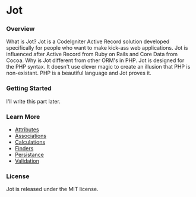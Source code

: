 # Jot

### Overview
What is Jot? Jot is a CodeIgniter Active Record solution developed specifically for people who want to make kick-ass web applications. Jot is influenced after Active Record from Ruby on Rails and Core Data from Cocoa. Why is Jot different from other ORM's in PHP. Jot is designed for the PHP syntax. It doesn't use clever magic to create an illusion that PHP is non-existant. PHP is a beautiful language and Jot proves it.

### Getting Started

I'll write this part later.

### Learn More
- [Attributes](https://github.com/tomkrush/Jot/wiki/attributes)
- [Associations](https://github.com/tomkrush/Jot/wiki/associations)
- [Calculations](https://github.com/tomkrush/Jot/wiki/calculations)
- [Finders](https://github.com/tomkrush/Jot/wiki/finders)
- [Persistance](https://github.com/tomkrush/Jot/wiki/persistance)
- [Validation](https://github.com/tomkrush/Jot/wiki/validation)

### License

Jot is released under the MIT license.